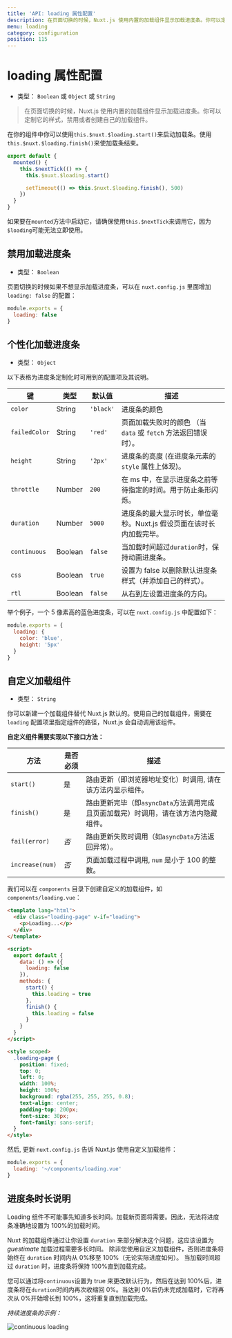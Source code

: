 ```yaml
---
title: 'API: loading 属性配置'
description: 在页面切换的时候，Nuxt.js 使用内置的加载组件显示加载进度条。你可以定制它的样式，禁用或者创建自己的加载组件。
menu: loading
category: configuration
position: 115
---
```


# loading 属性配置

- 类型： `Boolean` 或 `Object` 或 `String`

> 在页面切换的时候，Nuxt.js 使用内置的加载组件显示加载进度条。你可以定制它的样式，禁用或者创建自己的加载组件。

在你的组件中你可以使用`this.$nuxt.$loading.start()`来启动加载条。使用`this.$nuxt.$loading.finish()`来使加载条结束。

```javascript
export default {
  mounted() {
    this.$nextTick(() => {
      this.$nuxt.$loading.start()

      setTimeout(() => this.$nuxt.$loading.finish(), 500)
    })
  }
}
```

如果要在`mounted`方法中启动它，请确保使用`this.$nextTick`来调用它，因为`$loading`可能无法立即使用。

## 禁用加载进度条

- 类型： `Boolean`

页面切换的时候如果不想显示加载进度条，可以在 `nuxt.config.js` 里面增加 `loading: false` 的配置：

```js
module.exports = {
  loading: false
}
```

## 个性化加载进度条

- 类型： `Object`

以下表格为进度条定制化时可用到的配置项及其说明。

| 键            | 类型    | 默认值    | 描述                                                                 |
| ------------- | ------- | --------- | -------------------------------------------------------------------- |
| `color`       | String  | `'black'` | 进度条的颜色                                                         |
| `failedColor` | String  | `'red'`   | 页面加载失败时的颜色 （当 `data` 或 `fetch` 方法返回错误时）。       |
| `height`      | String  | `'2px'`   | 进度条的高度 (在进度条元素的 `style` 属性上体现)。                   |
| `throttle`    | Number  | `200`     | 在 ms 中，在显示进度条之前等待指定的时间。用于防止条形闪烁。         |
| `duration`    | Number  | `5000`    | 进度条的最大显示时长，单位毫秒。Nuxt.js 假设页面在该时长内加载完毕。 |
| `continuous`  | Boolean | `false`   | 当加载时间超过`duration`时，保持动画进度条。                         |
| `css`         | Boolean | `true`    | 设置为 false 以删除默认进度条样式（并添加自己的样式）。              |
| `rtl`         | Boolean | `false`   | 从右到左设置进度条的方向。                                           |

举个例子，一个 5 像素高的蓝色进度条，可以在 `nuxt.config.js` 中配置如下：

```js
module.exports = {
  loading: {
    color: 'blue',
    height: '5px'
  }
}
```

## 自定义加载组件

- 类型： `String`

你可以新建一个加载组件替代 Nuxt.js 默认的。使用自己的加载组件，需要在 `loading` 配置项里指定组件的路径，Nuxt.js 会自动调用该组件。

**自定义组件需要实现以下接口方法：**

| 方法            | 是否必须 | 描述                                                                                |
| --------------- | -------- | ----------------------------------------------------------------------------------- |
| `start()`       | 是       | 路由更新（即浏览器地址变化）时调用, 请在该方法内显示组件。                          |
| `finish()`      | 是       | 路由更新完毕（即`asyncData`方法调用完成且页面加载完）时调用，请在该方法内隐藏组件。 |
| `fail(error)`   | _否_     | 路由更新失败时调用（如`asyncData`方法返回异常）。                                   |
| `increase(num)` | _否_     | 页面加载过程中调用, `num` 是小于 100 的整数。                                       |

我们可以在 `components` 目录下创建自定义的加载组件，如 `components/loading.vue`：

```html
<template lang="html">
  <div class="loading-page" v-if="loading">
    <p>Loading...</p>
  </div>
</template>

<script>
  export default {
    data: () => ({
      loading: false
    }),
    methods: {
      start() {
        this.loading = true
      },
      finish() {
        this.loading = false
      }
    }
  }
</script>

<style scoped>
  .loading-page {
    position: fixed;
    top: 0;
    left: 0;
    width: 100%;
    height: 100%;
    background: rgba(255, 255, 255, 0.8);
    text-align: center;
    padding-top: 200px;
    font-size: 30px;
    font-family: sans-serif;
  }
</style>
```

然后, 更新 `nuxt.config.js` 告诉 Nuxt.js 使用自定义加载组件：

```js
module.exports = {
  loading: '~/components/loading.vue'
}
```

## 进度条时长说明

Loading 组件不可能事先知道多长时间。加载新页面将需要。因此，无法将进度条准确地设置为 100%的加载时间。

Nuxt 的加载组件通过让你设置 `duration` 来部分解决这个问题，这应该设置为 _guestimate_ 加载过程需要多长时间。 除非您使用自定义加载组件，否则进度条将始终在 `duration` 时间内从 0%移至 100%（无论实际进度如何）。 当加载时间超过 `duration` 时，进度条将保持 100%直到加载完成。

您可以通过将`continuous`设置为 true 来更改默认行为，然后在达到 100%后，进度条将在`duration`时间内再次收缩回 0%。当达到 0%后仍未完成加载时，它将再次从 0%开始增长到 100%，这将重复直到加载完成。

_持续进度条的示例：_

<img src="/api-continuous-loading.gif" alt="continuous loading"/>
